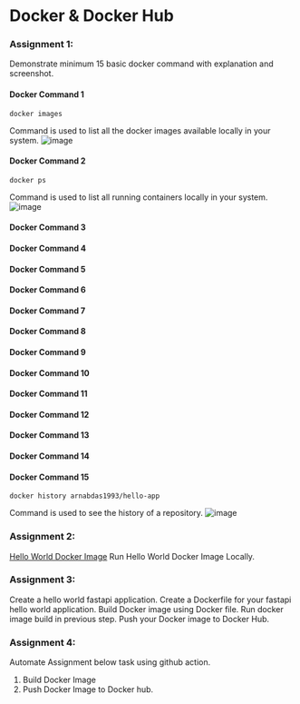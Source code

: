 # Docker & Docker Hub


### Assignment 1:

Demonstrate minimum 15 basic docker command with explanation and screenshot.

#### Docker Command 1

```
docker images
```
Command is used to list all the docker images available locally in your system.
![image](https://user-images.githubusercontent.com/70307607/194695304-c12e64c8-e837-4430-8e42-c80437f1ad43.png)
#### Docker Command 2
```
docker ps
```
Command is used to list all running containers locally in your system.
![image](https://user-images.githubusercontent.com/70307607/194695733-2bdef0ae-bd30-4724-a499-331011f711ca.png)

#### Docker Command 3

#### Docker Command 4

#### Docker Command 5

#### Docker Command 6

#### Docker Command 7

#### Docker Command 8

#### Docker Command 9

#### Docker Command 10

#### Docker Command 11

#### Docker Command 12

#### Docker Command 13

#### Docker Command 14

#### Docker Command 15
```
docker history arnabdas1993/hello-app
```
Command is used to see the history of a repository.
![image](https://user-images.githubusercontent.com/70307607/194695544-e1b87c0b-a9cd-42f3-af90-3e6d69099165.png)

### Assignment 2:

[Hello World Docker Image](https://hub.docker.com/_/hello-world)
Run Hello World Docker Image Locally.


### Assignment 3:
Create a hello world fastapi application.
Create a Dockerfile for your fastapi hello world application.
Build Docker image using Docker file.
Run docker image build in previous step.
Push your Docker image to Docker Hub.


### Assignment 4:
Automate Assignment below task using github action.
1. Build Docker Image 
2. Push Docker Image to Docker hub.
